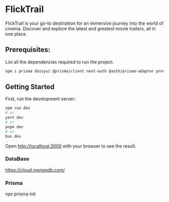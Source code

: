 # FlickTrail

FlickTrail is your go-to destination for an immersive journey into the world of cinema. Discover and explore the latest and greatest movie trailers, all in one place.

## Prerequisites:

List all the dependencies required to run the project.

```bash
npm i prisma daisyui @prisma/client next-auth @auth/prisma-adapter prettier eslint-config-prettier prettier-plugin-tailwindcss zod
```

## Getting Started

First, run the development server:

```bash
npm run dev
# or
yarn dev
# or
pnpm dev
# or
bun dev
```

Open [http://localhost:3000](http://localhost:3000) with your browser to see the result.

### DataBase
https://cloud.mongodb.com/

### Prisma
npx prisma init